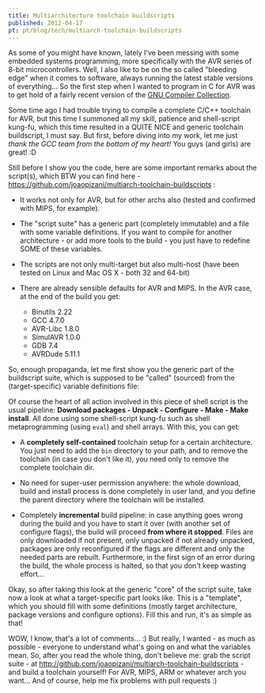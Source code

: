 ```yaml
---
title: Multiarchitecture toolchain buildscripts
published: 2012-04-17
pt: pt/blog/tech/multiarch-toolchain-buildscripts
---
```


As some of you might have known,
lately I've been messing with some embedded systems programming, more specifically with the AVR series of 8-bit microcontrollers.
Well, I also like to be on the so called "bleeding edge" when it comes to software,
always running the latest stable versions of everything...
So the first step when I wanted to program in C for AVR was to get hold of a fairly recent version of the [GNU Compiler Collection][1].

[1]: <http://gcc.gnu.org/>

Some time ago I had trouble trying to compile a complete C/C++ toolchain for AVR,
but this time I summoned all my skill, patience and shell-script kung-fu,
which this time resulted in a QUITE NICE and generic toolchain buildscript, I must say.
But first, before diving into my work, let me just _thank the GCC team from the bottom of my heart!_
You guys (and girls) are great! :D

<!--more-->

Still before I show you the code, here are some important remarks about the script(s),
which BTW you can find here - <https://github.com/joaopizani/multiarch-toolchain-buildscripts> :

  * It works not only for AVR, but for other archs also (tested and confirmed with MIPS, for example).

  * The "script suite" has a generic part (completely immutable) and a file with some variable definitions.
    If you want to compile for another architecture - or add more tools to the build - you just have to redefine SOME of these variables.

  * The scripts are not only multi-target but also multi-host (have been tested on Linux and Mac OS X - both 32 and 64-bit)

  * There are already sensible defaults for AVR and MIPS. In the AVR case, at the end of the build you get:
      + Binutils 2.22
      + GCC 4.7.0
      + AVR-Libc 1.8.0
      + SimulAVR 1.0.0
      + GDB 7.4
      + AVRDude 5.11.1

So, enough propaganda, let me first show you the generic part of the buildscript suite,
which is supposed to be "called" (sourced) from the (target-specific) variable definitions file:

<script src="http://gist-it.sudarmuthu.com/github/joaopizani/multiarch-toolchain-buildscripts/blob/master/common.sh?footer=no"></script>

Of course the heart of all action involved in this piece of shell script is the usual pipeline:
**Download packages - Unpack - Configure - Make - Make install**.
All done using some shell-script kung-fu such as shell metaprogramming (using `eval`) and shell arrays.
With this, you can get:

  * A **completely self-contained** toolchain setup for a certain architecture.
    You just need to add the `bin` directory to your path, and to remove the toolchain (in case you don't like it),
    you need only to remove the complete toolchain dir.

  * No need for super-user permission anywhere: the whole download, build and install process is done completely in user land,
    and you define the parent directory where the toolchain will be installed.

  * Completely **incremental** build pipeline: in case anything goes wrong during the build and you have to start it over
    (with another set of configure flags), the build will proceed **from where it stopped**.
    Files are only downloaded if not present, only unpacked if not already unpacked,
    packages are only reconfigured if the flags are different and only the needed parts are rebuilt.
    Furthermore, in the first sign of an error during the build, the whole process is halted, so that you don't keep wasting effort...

Okay, so after taking this look at the generic "core" of the script suite, take now a look at what a target-specific part looks like.
This is a "template", which you should fill with some definitions (mostly target architecture, package versions and configure options).
Fill this and run, it's as simple as that!

<script src="http://gist-it.sudarmuthu.com/github/joaopizani/multiarch-toolchain-buildscripts/blob/master/build_template.sh?footer=no"></script>

WOW, I know, that's a lot of comments... :)
But really, I wanted - as much as possible - everyone to understand what's going on and what the variables mean.
So, after you read the whole thing, don't believe me:
grab the script suite - at <http://github.com/joaopizani/multiarch-toolchain-buildscripts> - and build a toolchain yourself!
For AVR, MIPS, ARM or whatever arch you want...
And of course, help me fix problems with pull requests :)

